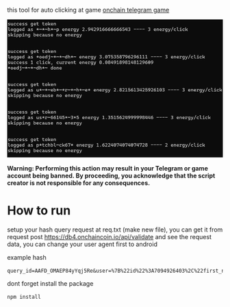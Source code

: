 this tool for auto clicking at game <a href='https://t.me/onchaincoin_bot?start=user_2070067098'>onchain telegram game</a>

<img src='./docs/screenshot.png'/>

<b>Warning: Performing this action may result in your Telegram or game account being banned. By proceeding, you acknowledge that the script creator is not responsible for any consequences.</b>

# How to run

setup your hash query request at req.txt (make new file),
you can get it from request post https://db4.onchaincoin.io/api/validate and see the request data, you can change your user agent first to android

example hash

```
query_id=AAFD_OMAEP84yYqj5Re&user=%7B%22id%22%3A7094926403%2C%22first_name%22%3A%22pitch%22%2C%22last_name%22%3A%22black%22%2C%22username%22%3A%22ptc%22%2C%22language_code%22%3A%22en%22%2C%22allows_write_to_pm%22%3Atrue%7D&auth_date=1714700795&hash=40bc68dd0e9ba3e644a7d4cb5221131a3c90b7598f07866fe05df8acaa
```

dont forget install the package

```
npm install
```
